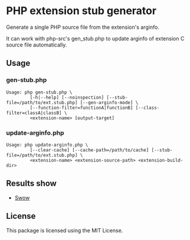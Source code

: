 # PHP extension stub generator

Generate a single PHP source file from the extension's arginfo.

It can work with php-src's gen_stub.php to update arginfo of extension C source file automatically.

## Usage

### gen-stub.php

```
Usage: php gen-stub.php \
         [-h|--help] [--noinspection] [--stub-file=/path/to/ext.stub.php] [--gen-arginfo-mode] \
         [--function-filter=functionA|functionB] [--class-filter=classA|classB] \
         <extension-name> [output-target]
```

### update-arginfo.php

```
Usage: php update-arginfo.php \
         [--clear-cache] [--cache-path=/path/to/cache] [--stub-file=/path/to/ext.stub.php] \
         <extension-name> <extension-source-path> <extension-build-dir>
```

## Results show

+ [Swow](https://github.com/swow/swow/blob/develop/lib/swow-stub/Swow.php)

## License

This package is licensed using the MIT License.
